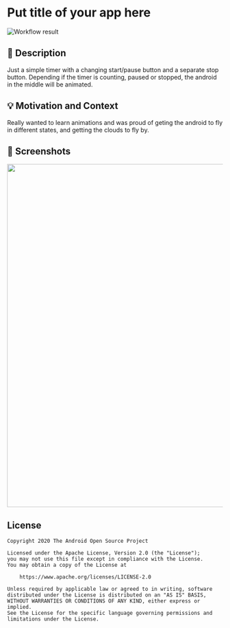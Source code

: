 # Put title of your app here

<!--- Replace <OWNER> with your Github Username and <REPOSITORY> with the name of your repository. -->
<!--- You can find both of these in the url bar when you open your repository in github. -->
![Workflow result](https://github.com/charlieanderson/CountdownTimer/workflows/Check/badge.svg)


## :scroll: Description
Just a simple timer with a changing start/pause button and a separate stop button. Depending if the timer is
counting, paused or stopped, the android in the middle will be animated.


## :bulb: Motivation and Context
Really wanted to learn animations and was proud of geting the android to fly in different states,
and getting the clouds to fly by.


## :camera_flash: Screenshots
<img src="jetpackweek2.gif" height="800"/>

## License
```
Copyright 2020 The Android Open Source Project

Licensed under the Apache License, Version 2.0 (the "License");
you may not use this file except in compliance with the License.
You may obtain a copy of the License at

    https://www.apache.org/licenses/LICENSE-2.0

Unless required by applicable law or agreed to in writing, software
distributed under the License is distributed on an "AS IS" BASIS,
WITHOUT WARRANTIES OR CONDITIONS OF ANY KIND, either express or implied.
See the License for the specific language governing permissions and
limitations under the License.
```

